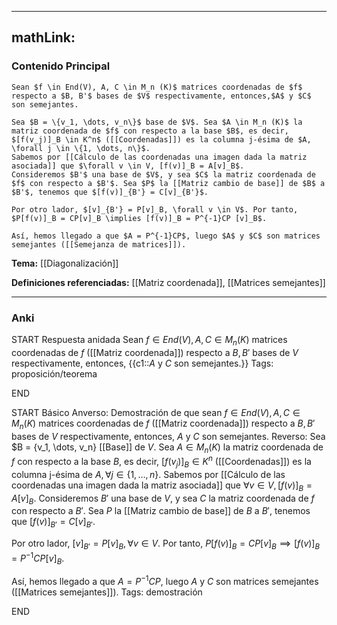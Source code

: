 
---
mathLink:
---
### Contenido Principal

```ad-proposition
Sean $f \in End(V), A, C \in M_n (K)$ matrices coordenadas de $f$  respecto a $B, B'$ bases de $V$ respectivamente, entonces,$A$ y $C$ son semejantes.

```


```ad-proof
Sea $B = \{v_1, \dots, v_n\}$ base de $V$. Sea $A \in M_n (K)$ la matriz coordenada de $f$ con respecto a la base $B$, es decir, $[f(v_j)]_B \in K^n$ ([[Coordenadas]]) es la columna j-ésima de $A, \forall j \in \{1, \dots, n\}$.
Sabemos por [[Cálculo de las coordenadas una imagen dada la matriz asociada]] que $\forall v \in V, [f(v)]_B = A[v]_B$.
Consideremos $B'$ una base de $V$, y sea $C$ la matriz coordenada de $f$ con respecto a $B'$. Sea $P$ la [[Matriz cambio de base]] de $B$ a $B'$, tenemos que $[f(v)]_{B'} = C[v]_{B'}$.

Por otro lador, $[v]_{B'} = P[v]_B, \forall v \in V$. Por tanto, $P[f(v)]_B = CP[v]_B \implies [f(v)]_B = P^{-1}CP [v]_B$.

Así, hemos llegado a que $A = P^{-1}CP$, luego $A$ y $C$ son matrices semejantes ([[Semejanza de matrices]]).

```


**Tema:** [[Diagonalización]]

**Definiciones referenciadas:** [[Matriz coordenada]], [[Matrices semejantes]]

---
### Anki

START
Respuesta anidada
Sean $f \in End(V), A, C \in M_n (K)$ matrices coordenadas de $f$ ([[Matriz coordenada]]) respecto a $B, B'$ bases de $V$ respectivamente, entonces, {{c1::$A$ y $C$ son semejantes.}}
Tags: proposición/teorema
<!--ID: 1706723823967-->
END

START
Básico
Anverso: Demostración de que sean $f \in End(V), A, C \in M_n (K)$ matrices coordenadas de $f$ ([[Matriz coordenada]]) respecto a $B, B'$ bases de $V$ respectivamente, entonces, $A$ y $C$ son semejantes.
Reverso: Sea $B = \{v_1, \dots, v_n\} [[Base]] de $V$. Sea $A \in M_n (K)$ la matriz coordenada de $f$ con respecto a la base $B$, es decir, $[f(v_j)]_B \in K^n$ ([[Coordenadas]]) es la columna j-ésima de $A, \forall j \in \{1, \dots, n\}$.
Sabemos por [[Cálculo de las coordenadas una imagen dada la matriz asociada]] que $\forall v \in V, [f(v)]_B = A[v]_B$.
Consideremos $B'$ una base de $V$, y sea $C$ la matriz coordenada de $f$ con respecto a $B'$. Sea $P$ la [[Matriz cambio de base]] de $B$ a $B'$, tenemos que $[f(v)]_{B'} = C[v]_{B'}$.

Por otro lador, $[v]_{B'} = P[v]_B, \forall v \in V$. Por tanto, $P[f(v)]_B = CP[v]_B \implies [f(v)]_B = P^{-1}CP [v]_B$.

Así, hemos llegado a que $A = P^{-1}CP$, luego $A$ y $C$ son matrices semejantes ([[Matrices semejantes]]).
Tags: demostración
<!--ID: 1706723823972-->
END
